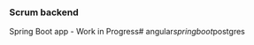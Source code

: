 ### Scrum backend

Spring Boot app - Work in Progress#   a n g u l a r _ s p r i n g b o o t _ p o s t g r e s  
 